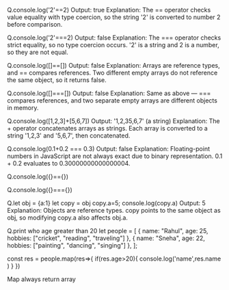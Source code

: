 Q.console.log('2'==2)
Output: true
Explanation: The == operator checks value equality with type coercion, so the string '2' is converted to number 2 before comparison.

Q.console.log('2'===2)
Output: false
Explanation: The === operator checks strict equality, so no type coercion occurs. '2' is a string and 2 is a number, so they are not equal.

Q.console.log([]==[])
Output: false
Explanation: Arrays are reference types, and == compares references. Two different empty arrays do not reference the same object, so it returns false.

Q.console.log([]===[])
Output: false
Explanation: Same as above — === compares references, and two separate empty arrays are different objects in memory.

Q.console.log([1,2,3]+[5,6,7])
Output: '1,2,35,6,7' (a string)
Explanation: The + operator concatenates arrays as strings. Each array is converted to a string '1,2,3' and '5,6,7', then concatenated.

Q.console.log(0.1+0.2 === 0.3)
Output: false
Explanation: Floating-point numbers in JavaScript are not always exact due to binary representation. 0.1 + 0.2 evaluates to 0.30000000000000004.

Q.console.log({}=={})

Q.console.log({}==={})

Q.let obj = {a:1}
let copy = obj
copy.a=5;
console.log(copy.a)
Output: 5
Explanation: Objects are reference types. copy points to the same object as obj, so modifying copy.a also affects obj.a.

Q.print who age greater than 20
let people = [
  {
    name: "Rahul",
    age: 25,
    hobbies: ["cricket", "reading", "traveling"]
  },
  {
    name: "Sneha",
    age: 22,
    hobbies: ["painting", "dancing", "singing"]
  },
];

const res = people.map(res=>{
    if(res.age>20){
        console.log('name',res.name
        )
    }
})

Map always return array